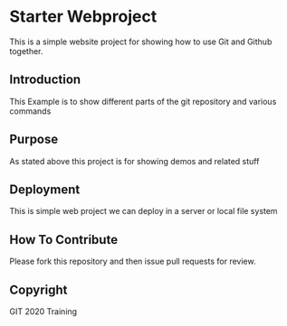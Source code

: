 # Starter Webproject 
This is a simple website project for showing
how to use Git and Github together.

## Introduction
This Example is to show different parts of the 
git repository and various commands

## Purpose
As stated above this project is for showing
demos and related stuff

## Deployment
This is simple web project we can deploy in a server 
or local file system

## How To Contribute
Please fork this repository and then issue pull requests for review.

## Copyright
GIT 2020 Training
